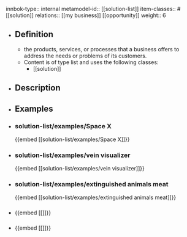 innbok-type:: internal
metamodel-id:: [[solution-list]]
item-classes:: #[[solution]]
relations:: [[my business]] [[opportunity]]
weight:: 6

- ## Definition
  - the products, services, or processes that a business offers to address the needs or problems of its customers.
  - Content is of type list and uses the following classes:
    - [[solution]]
- ## Description
- ## Examples
- ### solution-list/examples/Space X
  {{embed [[solution-list/examples/Space X]]}}
- ### solution-list/examples/vein visualizer
  {{embed [[solution-list/examples/vein visualizer]]}}
- ### solution-list/examples/extinguished animals meat
  {{embed [[solution-list/examples/extinguished animals meat]]}}
- ### 
  {{embed [[]]}}
- ### 
  {{embed [[]]}}


